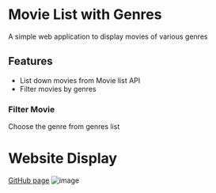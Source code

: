 # Movie List with Genres
A simple web application to display movies of various genres

## Features
- List down movies from Movie list API
- Filter movies by genres

### Filter Movie
Choose the genre from genres list

# Website Display
 [GitHub page](https://smallpaes.github.io/movie-list-with-genres/)
 ![image](https://drive.google.com/uc?export=view&id=1irYZcW1omIn8CZqPaGhzpRXQQ4COzTJ9)